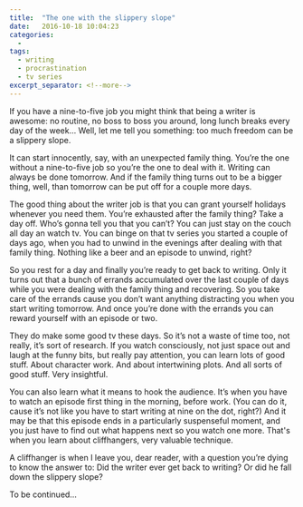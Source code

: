 ```yaml
---
title:  "The one with the slippery slope"
date:   2016-10-18 10:04:23
categories:
  -
tags:
  - writing
  - procrastination
  - tv series
excerpt_separator: <!--more-->
---
```

If you have a nine-to-five job you might think that being a writer is awesome: no routine, no boss to boss you around, long lunch breaks every day of the week… Well, let me tell you something: too much freedom can be a slippery slope.<!--more-->

It can start innocently, say, with an unexpected family thing. You’re the one without a nine-to-five job so you’re the one to deal with it. Writing can always be done tomorrow. And if the family thing turns out to be a bigger thing, well, than tomorrow can be put off for a couple more days.

The good thing about the writer job is that you can grant yourself holidays whenever you need them. You’re exhausted after the family thing? Take a day off. Who’s gonna tell you that you can’t? You can just stay on the couch all day an watch tv. You can binge on that tv series you started a couple of days ago, when you had to unwind in the evenings after dealing with that family thing. Nothing like a beer and an episode to unwind, right?

So you rest for a day and finally you’re ready to get back to writing. Only it turns out that a bunch of errands accumulated over the last couple of days while you were dealing with the family thing and recovering. So you take care of the errands cause you don’t want anything distracting you when you start writing tomorrow. And once you’re done with the errands you can reward yourself with an episode or two.

They do make some good tv these days. So it’s not a waste of time too, not really, it’s sort of research. If you watch consciously, not just space out and laugh at the funny bits, but really pay attention, you can learn lots of good stuff. About character work. And about intertwining plots. And all sorts of good stuff. Very insightful.

You can also learn what it means to hook the audience. It’s when you have to watch an episode first thing in the morning, before work. (You can do it, cause it’s not like you have to start writing at nine on the dot, right?) And it may be that this episode ends in a particularly suspenseful moment, and you just have to find out what happens next so you watch one more. That's when you learn about cliffhangers, very valuable technique.

A cliffhanger is when I leave you, dear reader, with a question you’re dying to know the answer to: Did the writer ever get back to writing? Or did he fall down the slippery slope?

To be continued…
